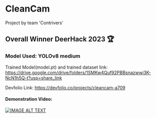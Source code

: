 # CleanCam

Project by team 'Contrivers' 
## Overall Winner DeerHack 2023 🏆
### Model Used: YOLOv8 medium 
Trained Model(model.pt) and trained dataset link: https://drive.google.com/drive/folders/1SMKw4Quf92PBBsnazwwi3K-NcN1h5Q-t?usp=share_link

Devfolio Link: https://devfolio.co/projects/cleancam-a709

#### Demonstration Video:
[![IMAGE ALT TEXT](http://img.youtube.com/vi/WnCgMqocZow/0.jpg)](http://www.youtube.com/watch?v=WnCgMqocZow "CleanCam Project Demonstration")



